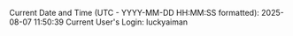 Current Date and Time (UTC - YYYY-MM-DD HH:MM:SS formatted): 2025-08-07 11:50:39
Current User's Login: luckyaiman
